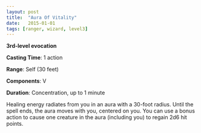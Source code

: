 ```yaml
---
layout: post
title:  "Aura Of Vitality"
date:   2015-01-01
tags: [ranger, wizard, level3]
---
```


**3rd-level evocation**

**Casting Time**: 1 action

**Range**: Self (30 feet)

**Components**: V

**Duration**: Concentration, up to 1 minute

Healing energy radiates from you in an aura with a 30-foot radius. Until the spell ends, the aura moves with you, centered on you. You can use a bonus action to cause one creature in the aura (including you) to regain 2d6 hit points.
